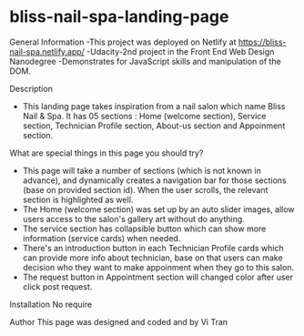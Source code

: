 # bliss-nail-spa-landing-page

General Information
-This project was deployed on Netlify at https://bliss-nail-spa.netlify.app/
-Udacity-2nd project in the Front End Web Design Nanodegree
-Demonstrates for JavaScript skills and manipulation of the DOM.


Description

- This landing page takes inspiration from a nail salon which name Bliss Nail & Spa. It has 05 sections : Home (welcome section), Service section, Technician Profile section, About-us section and Appoinment section.  

What are special things in this page you should try?

- This page will take a number of sections (which is not known in advance), and dynamically creates a navigation bar for those sections (base on provided section id). When the user scrolls, the relevant section is highlighted as well.
- The Home (welcome section) was set up by an auto slider images, allow users access to the salon's gallery art without do anything.
- The service section has collapsible button which can show more information (service cards) when needed.
- There's an introduction button in each Technician Profile cards which can provide more info about technician, base on that users can make decision who they want to make appoinment when they go to this salon.
- The request button in Appointment section will changed color after user click post request. 

Installation
No require

Author
This page was designed and coded and by Vi Tran
